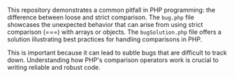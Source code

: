 This repository demonstrates a common pitfall in PHP programming: the difference between loose and strict comparison. The `bug.php` file showcases the unexpected behavior that can arise from using strict comparison (===) with arrays or objects. The `bugSolution.php` file offers a solution illustrating best practices for handling comparisons in PHP.

This is important because it can lead to subtle bugs that are difficult to track down. Understanding how PHP's comparison operators work is crucial to writing reliable and robust code.